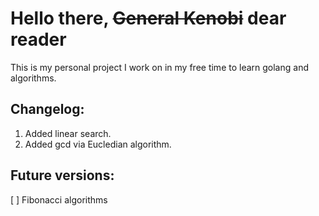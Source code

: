 # Hello there, ~~General Kenobi~~ dear reader
This is my personal project I work on in my free time
to learn golang and algorithms.

## Changelog:
1. Added linear search.
2. Added gcd via Eucledian algorithm.

## Future versions:
[ ] Fibonacci algorithms
